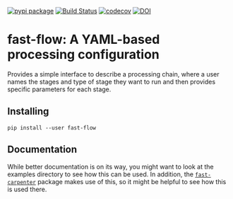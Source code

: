 [![pypi package](https://img.shields.io/pypi/v/fast-flow.svg)](https://pypi.org/project/fast-flow/)
[![Build Status](https://travis-ci.com/FAST-HEP/fast-flow.svg?branch=master)](https://travis-ci.com/FAST-HEP/fast-flow)
[![codecov](https://codecov.io/gh/FAST-HEP/fast-flow/branch/master/graph/badge.svg)](https://codecov.io/gh/FAST-HEP/fast-flow)
[![DOI](https://zenodo.org/badge/187254541.svg)](https://zenodo.org/badge/latestdoi/187254541)


fast-flow: A YAML-based processing configuration
================================================
Provides a simple interface to describe a processing chain, where a user names
the stages and type of stage they want to run and then provides specific
parameters for each stage.

## Installing
```
pip install --user fast-flow
```

## Documentation
While better documentation is on its way, you might want to look at the examples directory to see how this can be used.
In addition, the [`fast-carpenter`](https://github.com/fast-hep/fast-carpenter) package makes use of this, so it might be helpful to see how this is used there.

